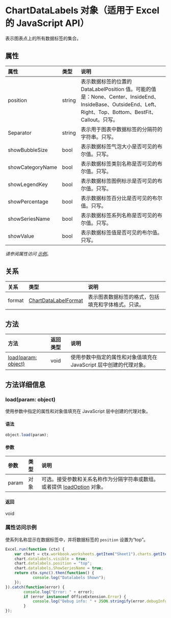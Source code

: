# <a name="chartdatalabels-object-(javascript-api-for-excel)"></a>ChartDataLabels 对象（适用于 Excel 的 JavaScript API）

表示图表点上的所有数据标签的集合。

## <a name="properties"></a>属性

| 属性     | 类型   |说明
|:---------------|:--------|:----------|
|position|string|表示数据标签的位置的 DataLabelPosition 值。可能的值是：None、Center、InsideEnd、InsideBase、OutsideEnd、Left、Right、Top、Bottom、BestFit、Callout。只写。|
|Separator|string|表示用于图表中数据标签的分隔符的字符串。只写。|
|showBubbleSize|bool|表示数据标签气泡大小是否可见的布尔值。只写。|
|showCategoryName|bool|表示数据标签类别名称是否可见的布尔值。只写。|
|showLegendKey|bool|表示数据标签图例标示是否可见的布尔值。只写。|
|showPercentage|bool|表示数据标签百分比是否可见的布尔值。只写。|
|showSeriesName|bool|表示数据标签系列名称是否可见的布尔值。只写。|
|showValue|bool|表示数据标签值是否可见的布尔值。只写。|

_请参阅属性访问 [示例](#property-access-examples)_。

## <a name="relationships"></a>关系
| 关系 | 类型   |说明|
|:---------------|:--------|:----------|
|format|[ChartDataLabelFormat](chartdatalabelformat.md)|表示图表数据标签的格式，包括填充和字体格式。只读。|

## <a name="methods"></a>方法

| 方法           | 返回类型    |说明|
|:---------------|:--------|:----------|
|[load(param: object)](#loadparam-object)|void|使用参数中指定的属性和对象值填充在 JavaScript 层中创建的代理对象。|

## <a name="method-details"></a>方法详细信息


### <a name="load(param:-object)"></a>load(param: object)
使用参数中指定的属性和对象值填充在 JavaScript 层中创建的代理对象。

#### <a name="syntax"></a>语法
```js
object.load(param);
```

#### <a name="parameters"></a>参数
| 参数    | 类型   |说明|
|:---------------|:--------|:----------|
|param|对象|可选。接受参数和关系名称作为分隔字符串或数组。或者提供 [loadOption](loadoption.md) 对象。|

#### <a name="returns"></a>返回
void
### <a name="property-access-examples"></a>属性访问示例

使系列名称显示在数据标签中，并将数据标签的 `position` 设置为“top”。

```js
Excel.run(function (ctx) { 
    var chart = ctx.workbook.worksheets.getItem("Sheet1").charts.getItem("Chart1"); 
    chart.datalabels.visible = true;
    chart.datalabels.position = "top";
    chart.datalabels.ShowSeriesName = true;
    return ctx.sync().then(function() {
            console.log("Datalabels Shown");
    });
}).catch(function(error) {
        console.log("Error: " + error);
        if (error instanceof OfficeExtension.Error) {
            console.log("Debug info: " + JSON.stringify(error.debugInfo));
        }
});
```
